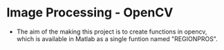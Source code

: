 # Image Processing - OpenCV
- The aim of the making this project is to create functions in opencv, which is available in Matlab as a single funtion named "REGIONPROS".
